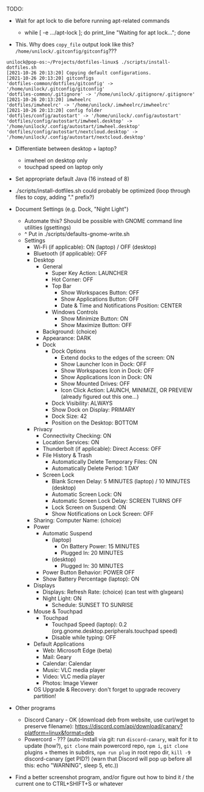 TODO:

- Wait for apt lock to die before running apt-related commands
    - while \[ -e .../apt-lock \]; do print_line "Waiting for apt lock..."; done

- This. Why does `copy_file` output look like this? `/home/unilock/.gitconfig/gitconfig`???
```
unilock@pop-os:~/Projects/dotfiles-linux$ ./scripts/install-dotfiles.sh 
[2021-10-26 20:13:20] Copying default configurations.
[2021-10-26 20:13:20] gitconfigs
'dotfiles-common/dotfiles/gitconfig' -> '/home/unilock/.gitconfig/gitconfig'
'dotfiles-common/.gitignore' -> '/home/unilock/.gitignore/.gitignore'
[2021-10-26 20:13:20] imwheelrc
'dotfiles/imwheelrc' -> '/home/unilock/.imwheelrc/imwheelrc'
[2021-10-26 20:13:20] config folder
'dotfiles/config/autostart' -> '/home/unilock/.config/autostart'
'dotfiles/config/autostart/imwheel.desktop' -> '/home/unilock/.config/autostart/imwheel.desktop'
'dotfiles/config/autostart/nextcloud.desktop' -> '/home/unilock/.config/autostart/nextcloud.desktop'
```

- Differentiate between desktop + laptop?
    - imwheel on desktop only
    - touchpad speed on laptop only

- Set appropriate default Java (16 instead of 8)

- ./scripts/install-dotfiles.sh could probably be optimized (loop through files to copy, adding "." prefix?)

- Document Settings (e.g. Dock, "Night Light")
    - Automate this? Should be possible with GNOME command line utilities (gsettings)
    - ^ Put in ./scripts/defaults-gnome-write.sh
    - Settings
        - Wi-Fi (if applicable): ON (laptop) / OFF (desktop)
        - Bluetooth (if applicable): OFF
        - Desktop
            - General
                - Super Key Action: LAUNCHER
                - Hot Corner: OFF
                - Top Bar
                    - Show Workspaces Button: OFF
                    - Show Applications Button: OFF
                    - Date & Time and Notifications Position: CENTER
                - Windows Controls
                    - Show Minimize Button: ON
                    - Show Maximize Button: OFF
            - Background: (choice)
            - Appearance: DARK
            - Dock
                - Dock Options
                    - Extend docks to the edges of the screen: ON
                    - Show Launcher Icon in Dock: OFF
                    - Show Workspaces Icon in Dock: OFF
                    - Show Applications Icon in Dock: ON
                    - Show Mounted Drives: OFF
                    - Icon Click Action: LAUNCH, MINIMIZE, OR PREVIEW (already figured out this one...)
                - Dock Visibility: ALWAYS
                - Show Dock on Display: PRIMARY
                - Dock Size: 42
                - Position on the Desktop: BOTTOM
        - Privacy
            - Connectivity Checking: ON
            - Location Services: ON
            - Thunderbolt (if applicable): Direct Access: OFF
            - File History & Trash
                - Automatically Delete Temporary Files: ON
                - Automatically Delete Period: 1 DAY
            - Screen Lock
                - Blank Screen Delay: 5 MINUTES (laptop) / 10 MINUTES (desktop)
                - Automatic Screen Lock: ON
                - Automatic Screen Lock Delay: SCREEN TURNS OFF
                - Lock Screen on Suspend: ON
                - Show Notifications on Lock Screen: OFF
        - Sharing: Computer Name: (choice)
        - Power
            - Automatic Suspend
                - (laptop)
                    - On Battery Power: 15 MINUTES
                    - Plugged In: 20 MINUTES
                - (desktop)
                    - Plugged In: 30 MINUTES
            - Power Button Behavior: POWER OFF
            - Show Battery Percentage (laptop): ON
        - Displays
            - Displays: Refresh Rate: (choice) (can test with glxgears)
            - Night Light: ON
                - Schedule: SUNSET TO SUNRISE
        - Mouse & Touchpad
            - Touchpad
                - Touchpad Speed (laptop): 0.2 (org.gnome.desktop.peripherals.touchpad speed)
                - Disable while typing: OFF
        - Default Applications
            - Web: Microsoft Edge (beta)
            - Mail: Geary
            - Calendar: Calendar
            - Music: VLC media player
            - Video: VLC media player
            - Photos: Image Viewer
        - OS Upgrade & Recovery: don't forget to upgrade recovery partition!

- Other programs
    - Discord Canary - OK (download deb from website, use curl/wget to preserve filename): https://discord.com/api/download/canary?platform=linux&format=deb
    - Powercord - ??? (auto-install via git: run `discord-canary`, wait for it to update (how?), `git clone` main powercord repo, `npm i`, `git clone` plugins + themes in subdirs, `npm run plug` in root repo dir, `kill -9` discord-canary (get PID?) (warn that Discord will pop up before all this: echo "WARNING", sleep 5, etc.))

- Find a better screenshot program, and/or figure out how to bind it / the current one to CTRL+SHIFT+S or whatever
